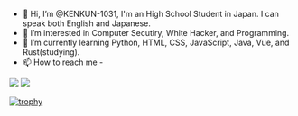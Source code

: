 - 👋 Hi, I’m @KENKUN-1031, I'm an High School Student in Japan. I can speak both English and Japanese.
- 👀 I’m interested in Computer Secutiry, White Hacker, and Programming.
- 🌱 I’m currently learning Python, HTML, CSS, JavaScript, Java, Vue, and Rust(studying).
- 📫 How to reach me - 

![](http://github-profile-summary-cards.vercel.app/api/cards/stats?username=KENKUN-1031&theme=nord_dark)
![](http://github-profile-summary-cards.vercel.app/api/cards/most-commit-language?username=KENKUN-1031&theme=nord_dark)

[![trophy](https://github-profile-trophy.vercel.app/?username=KENKUN-1031&theme=nord)](https://github.com/ryo-ma/github-profile-trophy)

<!---
KENKUN-1031/KENKUN-1031 is a ✨ special ✨ repository because its `README.md` (this file) appears on your GitHub profile.
You can click the Preview link to take a look at your changes.
--->
